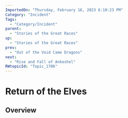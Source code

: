 ```yaml
---
ImportedOn: "Thursday, February 16, 2023 6:10:23 PM"
Category: "Incident"
Tags:
  - "Category/Incident"
parent:
  - "Stories of the Great Races"
up:
  - "Stories of the Great Races"
prev:
  - "Out of the Void Came Dragons"
next:
  - "Rise and Fall of Ankeshel"
RWtopicId: "Topic_1706"
---
```

# Return of the Elves
## Overview
